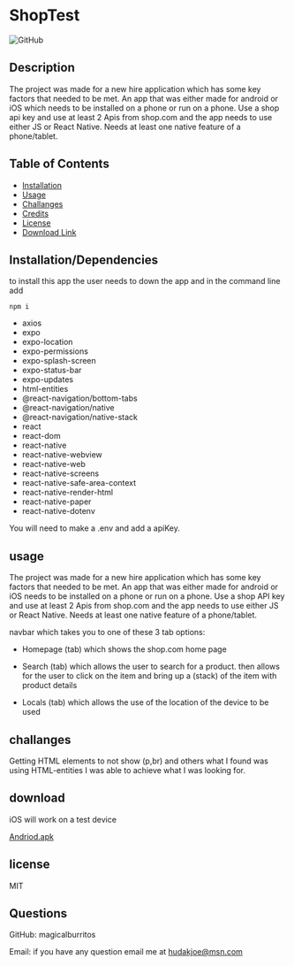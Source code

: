 # ShopTest

![GitHub](https://img.shields.io/github/license/magicalburritos/Shoptestapp)

## Description

The project was made for a new hire application which has some key factors that needed to be met. An app that was either made for android or iOS which needs to be installed on a phone or run on a phone. Use a shop api key and use at least 2 Apis from shop.com and the app needs to use either JS or React Native. Needs at least one native feature of a phone/tablet.

## Table of Contents

- [Installation](#Installation/Dependencies)
- [Usage](#usage)
- [Challanges](#challanges)
- [Credits](#credits)
- [License](#license)
- [Download Link](#download)

## Installation/Dependencies

to install this app the user needs to down the app and in the command line add

`npm i`

- axios
- expo
- expo-location
- expo-permissions
- expo-splash-screen
- expo-status-bar
- expo-updates
- html-entities
- @react-navigation/bottom-tabs
- @react-navigation/native
- @react-navigation/native-stack
- react
- react-dom
- react-native
- react-native-webview
- react-native-web
- react-native-screens
- react-native-safe-area-context
- react-native-render-html
- react-native-paper
- react-native-dotenv

You will need to make a .env and add a apiKey.

## usage

The project was made for a new hire application which has some key factors that needed to be met. An app that was either made for android or iOS needs to be installed on a phone or run on a phone. Use a shop API key and use at least 2 Apis from shop.com and the app needs to use either JS or React Native. Needs at least one native feature of a phone/tablet.


navbar which takes you to one of these 3 tab options:

- Homepage (tab) which shows the shop.com home page

- Search (tab) which allows the user to search for a product. then allows for the user to click on the item and bring up a (stack) of the item with product details

- Locals (tab) which allows the use of the location of the device to be used


## challanges

Getting HTML elements to not show (p,br) and others what I found was using HTML-entities I was able to achieve what I was looking for.

## download

iOS will work on a test device

[Andriod.apk](https://drive.google.com/file/d/1V_IWwhI8JBG8ckjqeHOdTQRhWkTK5UTG/view?usp=sharing)

## license

MIT

## Questions

GitHub: magicalburritos

Email: if you have any question email me at hudakjoe@msn.com
